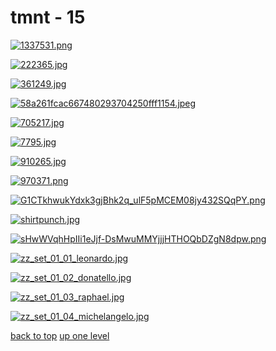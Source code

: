 # tmnt - 15
[![1337531.png](https://raw.githubusercontent.com/buckmanc/wallpapers/main/desktop/tmnt/1337531.png "1337531.png")](https://raw.githubusercontent.com/buckmanc/wallpapers/main/desktop/tmnt/1337531.png)

[![222365.jpg](https://raw.githubusercontent.com/buckmanc/wallpapers/main/desktop/tmnt/222365.jpg "222365.jpg")](https://raw.githubusercontent.com/buckmanc/wallpapers/main/desktop/tmnt/222365.jpg)

[![361249.jpg](https://raw.githubusercontent.com/buckmanc/wallpapers/main/desktop/tmnt/361249.jpg "361249.jpg")](https://raw.githubusercontent.com/buckmanc/wallpapers/main/desktop/tmnt/361249.jpg)

[![58a261fcac667480293704250fff1154.jpeg](https://raw.githubusercontent.com/buckmanc/wallpapers/main/desktop/tmnt/58a261fcac667480293704250fff1154.jpeg "58a261fcac667480293704250fff1154.jpeg")](https://raw.githubusercontent.com/buckmanc/wallpapers/main/desktop/tmnt/58a261fcac667480293704250fff1154.jpeg)

[![705217.jpg](https://raw.githubusercontent.com/buckmanc/wallpapers/main/desktop/tmnt/705217.jpg "705217.jpg")](https://raw.githubusercontent.com/buckmanc/wallpapers/main/desktop/tmnt/705217.jpg)

[![7795.jpg](https://raw.githubusercontent.com/buckmanc/wallpapers/main/desktop/tmnt/7795.jpg "7795.jpg")](https://raw.githubusercontent.com/buckmanc/wallpapers/main/desktop/tmnt/7795.jpg)

[![910265.jpg](https://raw.githubusercontent.com/buckmanc/wallpapers/main/desktop/tmnt/910265.jpg "910265.jpg")](https://raw.githubusercontent.com/buckmanc/wallpapers/main/desktop/tmnt/910265.jpg)

[![970371.png](https://raw.githubusercontent.com/buckmanc/wallpapers/main/desktop/tmnt/970371.png "970371.png")](https://raw.githubusercontent.com/buckmanc/wallpapers/main/desktop/tmnt/970371.png)

[![G1CTkhwukYdxk3gjBhk2q_ulF5pMCEM08jy432SQqPY.png](https://raw.githubusercontent.com/buckmanc/wallpapers/main/desktop/tmnt/G1CTkhwukYdxk3gjBhk2q_ulF5pMCEM08jy432SQqPY.png "G1CTkhwukYdxk3gjBhk2q_ulF5pMCEM08jy432SQqPY.png")](https://raw.githubusercontent.com/buckmanc/wallpapers/main/desktop/tmnt/G1CTkhwukYdxk3gjBhk2q_ulF5pMCEM08jy432SQqPY.png)

[![shirtpunch.jpg](https://raw.githubusercontent.com/buckmanc/wallpapers/main/desktop/tmnt/shirtpunch.jpg "shirtpunch.jpg")](https://raw.githubusercontent.com/buckmanc/wallpapers/main/desktop/tmnt/shirtpunch.jpg)

[![sHwWVqhHpIIi1eJjf-DsMwuMMYjjjHTHOQbDZgN8dpw.png](https://raw.githubusercontent.com/buckmanc/wallpapers/main/desktop/tmnt/sHwWVqhHpIIi1eJjf-DsMwuMMYjjjHTHOQbDZgN8dpw.png "sHwWVqhHpIIi1eJjf-DsMwuMMYjjjHTHOQbDZgN8dpw.png")](https://raw.githubusercontent.com/buckmanc/wallpapers/main/desktop/tmnt/sHwWVqhHpIIi1eJjf-DsMwuMMYjjjHTHOQbDZgN8dpw.png)

[![zz_set_01_01_leonardo.jpg](https://raw.githubusercontent.com/buckmanc/wallpapers/main/desktop/tmnt/zz_set_01_01_leonardo.jpg "zz_set_01_01_leonardo.jpg")](https://raw.githubusercontent.com/buckmanc/wallpapers/main/desktop/tmnt/zz_set_01_01_leonardo.jpg)

[![zz_set_01_02_donatello.jpg](https://raw.githubusercontent.com/buckmanc/wallpapers/main/desktop/tmnt/zz_set_01_02_donatello.jpg "zz_set_01_02_donatello.jpg")](https://raw.githubusercontent.com/buckmanc/wallpapers/main/desktop/tmnt/zz_set_01_02_donatello.jpg)

[![zz_set_01_03_raphael.jpg](https://raw.githubusercontent.com/buckmanc/wallpapers/main/desktop/tmnt/zz_set_01_03_raphael.jpg "zz_set_01_03_raphael.jpg")](https://raw.githubusercontent.com/buckmanc/wallpapers/main/desktop/tmnt/zz_set_01_03_raphael.jpg)

[![zz_set_01_04_michelangelo.jpg](https://raw.githubusercontent.com/buckmanc/wallpapers/main/desktop/tmnt/zz_set_01_04_michelangelo.jpg "zz_set_01_04_michelangelo.jpg")](https://raw.githubusercontent.com/buckmanc/wallpapers/main/desktop/tmnt/zz_set_01_04_michelangelo.jpg)



[back to top](#)
[up one level](/desktop/README.MD)
